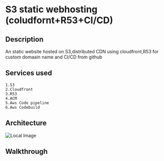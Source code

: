 
# S3 static webhosting (coludfornt+R53+CI/CD)

## Description
An static website hosted on S3,distributed CDN using cloudfront,R53 for custom domaain name and CI/CD from github 

## Services used
    1.S3
    2.Cloudfront
    3.R53
    4.ACM
    5.Aws Code pipeline
    6.Aws Codebuild

## Architecture

![Local Image](/home/sujoy/Pictures/merlin.jpg)



## Walkthrough






